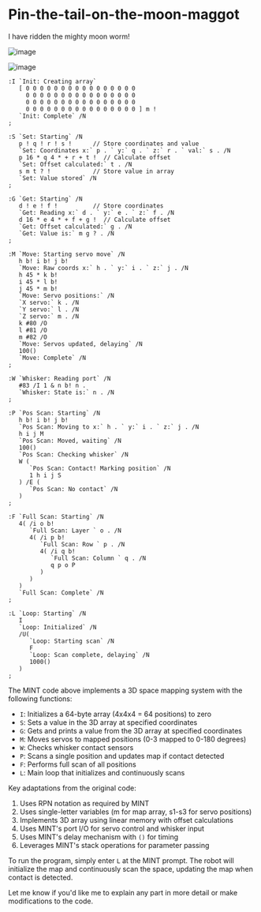 # Pin-the-tail-on-the-moon-maggot
I have ridden the mighty moon worm! 

![image](https://github.com/user-attachments/assets/4f8dc1e8-83fe-4b1b-ac82-6b588faed1ab)

![image](https://github.com/user-attachments/assets/1da215c2-d7fb-4136-acff-ad82446f8f94)

```
:I `Init: Creating array` 
   [ 0 0 0 0 0 0 0 0 0 0 0 0 0 0 0 0
     0 0 0 0 0 0 0 0 0 0 0 0 0 0 0 0
     0 0 0 0 0 0 0 0 0 0 0 0 0 0 0 0
     0 0 0 0 0 0 0 0 0 0 0 0 0 0 0 0 ] m !
   `Init: Complete` /N
;

:S `Set: Starting` /N
   p ! q ! r ! s !      // Store coordinates and value
   `Set: Coordinates x:` p . ` y:` q . ` z:` r . ` val:` s . /N
   p 16 * q 4 * + r + t !  // Calculate offset
   `Set: Offset calculated:` t . /N
   s m t ? !            // Store value in array
   `Set: Value stored` /N
;

:G `Get: Starting` /N
   d ! e ! f !          // Store coordinates
   `Get: Reading x:` d . ` y:` e . ` z:` f . /N
   d 16 * e 4 * + f + g !  // Calculate offset
   `Get: Offset calculated:` g . /N
   `Get: Value is:` m g ? . /N
;

:M `Move: Starting servo move` /N
   h b! i b! j b!
   `Move: Raw coords x:` h . ` y:` i . ` z:` j . /N
   h 45 * k b!
   i 45 * l b!
   j 45 * m b!
   `Move: Servo positions:` /N
   `X servo:` k . /N
   `Y servo:` l . /N 
   `Z servo:` m . /N
   k #80 /O
   l #81 /O
   m #82 /O
   `Move: Servos updated, delaying` /N
   100()
   `Move: Complete` /N
;

:W `Whisker: Reading port` /N
   #83 /I 1 & n b! n .
   `Whisker: State is:` n . /N
;

:P `Pos Scan: Starting` /N
   h b! i b! j b!
   `Pos Scan: Moving to x:` h . ` y:` i . ` z:` j . /N
   h i j M
   `Pos Scan: Moved, waiting` /N
   100()
   `Pos Scan: Checking whisker` /N
   W (
      `Pos Scan: Contact! Marking position` /N
      1 h i j S
   ) /E (
      `Pos Scan: No contact` /N
   )
;

:F `Full Scan: Starting` /N
   4( /i o b!
      `Full Scan: Layer ` o . /N
      4( /i p b!
         `Full Scan: Row ` p . /N
         4( /i q b!
            `Full Scan: Column ` q . /N
            q p o P
         )
      )
   )
   `Full Scan: Complete` /N
;

:L `Loop: Starting` /N
   I
   `Loop: Initialized` /N
   /U(
      `Loop: Starting scan` /N
      F
      `Loop: Scan complete, delaying` /N
      1000()
   )
;
```


The MINT code above implements a 3D space mapping system with the following functions:

- `I`: Initializes a 64-byte array (4x4x4 = 64 positions) to zero
- `S`: Sets a value in the 3D array at specified coordinates
- `G`: Gets and prints a value from the 3D array at specified coordinates
- `M`: Moves servos to mapped positions (0-3 mapped to 0-180 degrees)
- `W`: Checks whisker contact sensors
- `P`: Scans a single position and updates map if contact detected
- `F`: Performs full scan of all positions
- `L`: Main loop that initializes and continuously scans

Key adaptations from the original code:

1. Uses RPN notation as required by MINT
2. Uses single-letter variables (m for map array, s1-s3 for servo positions)
3. Implements 3D array using linear memory with offset calculations
4. Uses MINT's port I/O for servo control and whisker input
5. Uses MINT's delay mechanism with `()` for timing
6. Leverages MINT's stack operations for parameter passing

To run the program, simply enter `L` at the MINT prompt. The robot will initialize the map and continuously scan the space, updating the map when contact is detected.

Let me know if you'd like me to explain any part in more detail or make modifications to the code.

